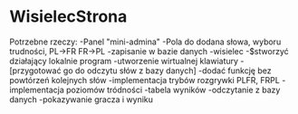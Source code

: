 # WisielecStrona

Potrzebne rzeczy:
-Panel "mini-admina"
	-Pola do dodana słowa, wyboru trudności, PL->FR FR->PL
	-zapisanie w bazie danych
-wisielec
	-$stworzyć działający lokalnie program
	-utworzenie wirtualnej klawiatury
	-[przygotować go do odczytu słów z bazy danych]
	-dodać funkcję bez powtórzeń kolejnych słów
	-implementacja trybów rozgrywki PLFR, FRPL
	-implementacja poziomów tródności
-tabela wyników
	-odczytanie z bazy danych
	-pokazywanie gracza i wyniku